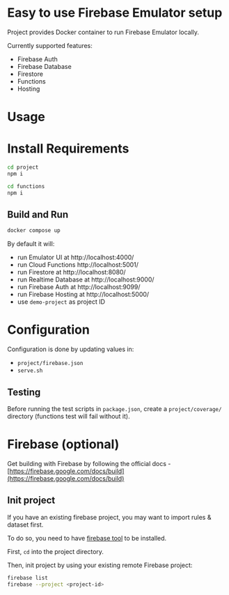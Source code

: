 # Easy to use Firebase Emulator setup

Project provides Docker container to run Firebase Emulator locally.

Currently supported features:

- Firebase Auth
- Firebase Database
- Firestore
- Functions
- Hosting

# Usage

# Install Requirements

```bash
cd project
npm i

cd functions
npm i
```

## Build and Run

```bash
docker compose up
```

By default it will:

- run Emulator UI at http://localhost:4000/
- run Cloud Functions http://localhost:5001/
- run Firestore at http://localhost:8080/
- run Realtime Database at http://localhost:9000/
- run Firebase Auth at http://localhost:9099/
- run Firebase Hosting at http://localhost:5000/
- use `demo-project` as project ID

# Configuration

Configuration is done by updating values in:

- `project/firebase.json`
- `serve.sh`

## Testing

Before running the test scripts in `package.json`, create a `project/coverage/` directory (functions test will fail without it).

# Firebase (optional)

Get building with Firebase by following the official docs - [https://firebase.google.com/docs/build](https://firebase.google.com/docs/build)

## Init project

If you have an existing firebase project, you may want to import rules & dataset
first.

To do so, you need to have [firebase tool][1] to be installed.

First, `cd` into the project directory.

Then, init project by using your existing remote Firebase project:

```bash
firebase list
firebase --project <project-id>
```

[1]: https://github.com/firebase/firebase-tools
